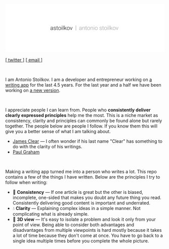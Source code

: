 ![Antonio Stoilkov](/assets/astoilkov.png)

[[ twitter ]](https://twitter.com/antoniostoilkov) [[ email ]](mailto:hello@astoilkov.com)

<br/>

I am Antonio Stoilkov. I am a developer and entrepreneur working on [a writing app](https://caret.io/) for the last 4.5 years. For the last year and a half we have been working on [a new version](https://twitter.com/careteditor/status/1136198029357264896).

<br/>

I appreciate people I can learn from. People who **consistently deliver clearly expressed principles** help me the most. This is a niche market as consistency, clarity and principles can commonly be found alone but rarely together. The people below are people I follow. If you know them this will give you a better sense of what I am talking about.
- [James Clear](https://jamesclear.com/) — I often wonder if his last name "Clear" has something to do with the clarity of his writings.
- [Paul Graham](http://www.paulgraham.com/articles.html)
<!-- - Aaron Swartz -->

<br/>

Making a writing app turned me into a person who writes a lot. This repo contains a few of the things I have written. Below are the principles I try to follow when writing:
- 👯 **Consistency** — If one article is great but the other is biased, incomplete, one-sided that makes you doubt any future thing you read. Consistently delivering good content is important and underrated.
- 💧 **Clarity** — Explaining complex ideas in a simple manner. Not complicating what is already simple.
- 👀 **3D view** — It's easy to isolate a problem and look it only from your point of view. Being able to consider both advantages and disadvantages from multiple viewpoints is hard mostly because it takes a lot of time because they don't come at once. You have to go back to a single idea multiple times before you complete the whole picture.